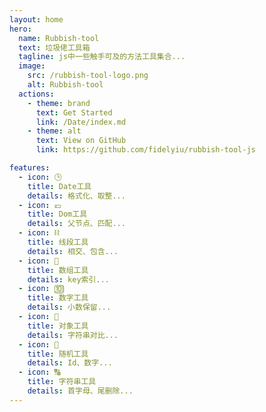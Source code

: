 ```yaml
---
layout: home
hero:
  name: Rubbish-tool
  text: 垃圾佬工具箱
  tagline: js中一些触手可及的方法工具集合...
  image:
    src: /rubbish-tool-logo.png
    alt: Rubbish-tool
  actions:
    - theme: brand
      text: Get Started
      link: /Date/index.md
    - theme: alt
      text: View on GitHub
      link: https://github.com/fidelyiu/rubbish-tool-js

features:
  - icon: 🕒
    title: Date工具
    details: 格式化、取整...
  - icon: 💷
    title: Dom工具
    details: 父节点、匹配...
  - icon: ⛓
    title: 线段工具
    details: 相交、包含...
  - icon: 🍳
    title: 数组工具
    details: key索引...
  - icon: 🔟
    title: 数字工具
    details: 小数保留...
  - icon: 🧸
    title: 对象工具
    details: 字符串对比...
  - icon: 🎲
    title: 随机工具
    details: Id、数字...
  - icon: 🔠
    title: 字符串工具
    details: 首字母、尾删除...
---
```

